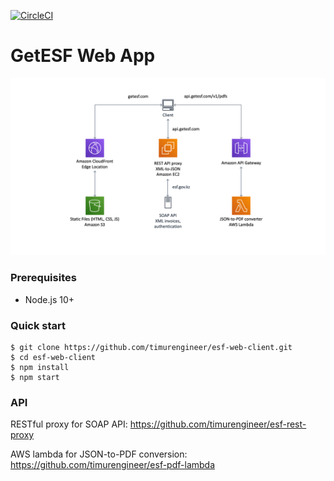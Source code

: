 [![CircleCI](https://circleci.com/gh/timurengineer/esf-web-client.svg?style=shield)](https://circleci.com/gh/timurengineer/esf-web-client)

# GetESF Web App
![architecture](./architecture.png)
### Prerequisites
- Node.js 10+

### Quick start

```
$ git clone https://github.com/timurengineer/esf-web-client.git
$ cd esf-web-client
$ npm install
$ npm start
```

### API

RESTful proxy for SOAP API: https://github.com/timurengineer/esf-rest-proxy

AWS lambda for JSON-to-PDF conversion: https://github.com/timurengineer/esf-pdf-lambda


